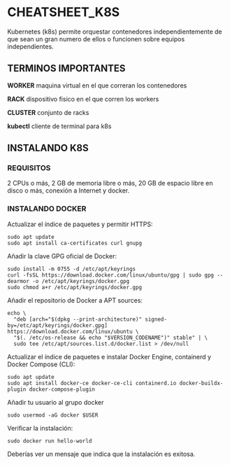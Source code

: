 # CHEATSHEET_K8S
Kubernetes (k8s) permite orquestar contenedores independientemente de que sean un gran numero de ellos o funcionen sobre equipos independientes.

## TERMINOS IMPORTANTES

**WORKER** maquina virtual en el que correran los contenedores

**RACK** dispositivo fisico en el que corren los workers

**CLUSTER** conjunto de racks

**kubectl** cliente de terminal para k8s

## INSTALANDO K8S
### REQUISITOS
2 CPUs o más, 2 GB de memoria libre o más, 20 GB de espacio libre en disco o más, conexión a Internet y docker.

### INSTALANDO DOCKER

Actualizar el índice de paquetes y permitir HTTPS:
```
sudo apt update
sudo apt install ca-certificates curl gnupg
```
Añadir la clave GPG oficial de Docker:
```
sudo install -m 0755 -d /etc/apt/keyrings
curl -fsSL https://download.docker.com/linux/ubuntu/gpg | sudo gpg --dearmor -o /etc/apt/keyrings/docker.gpg
sudo chmod a+r /etc/apt/keyrings/docker.gpg
```
Añadir el repositorio de Docker a APT sources:
```
echo \
  "deb [arch="$(dpkg --print-architecture)" signed-by=/etc/apt/keyrings/docker.gpg] https://download.docker.com/linux/ubuntu \
  "$(. /etc/os-release && echo "$VERSION_CODENAME")" stable" | \
  sudo tee /etc/apt/sources.list.d/docker.list > /dev/null
```
Actualizar el índice de paquetes e instalar Docker Engine, containerd y Docker Compose (CLI):
```
sudo apt update
sudo apt install docker-ce docker-ce-cli containerd.io docker-buildx-plugin docker-compose-plugin
```
Añadir tu usuario al grupo docker
```
sudo usermod -aG docker $USER
```
Verificar la instalación:
```
sudo docker run hello-world
```
Deberías ver un mensaje que indica que la instalación es exitosa.


